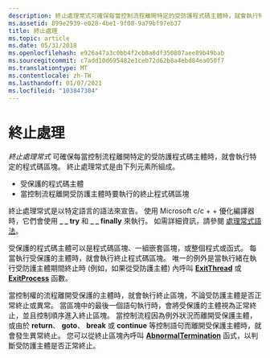```yaml
---
description: 終止處理常式可確保每當控制流程離開特定的受防護程式碼主體時，就會執行特定的程式碼區塊。 終止處理常式是由下列元素所組成。
ms.assetid: 899e2939-e028-4be1-9f08-9a79bf97eb37
title: 終止處理
ms.topic: article
ms.date: 05/31/2018
ms.openlocfilehash: e926a47a3c0bb4f2cb8a8df350807aee89b49bab
ms.sourcegitcommit: c7add10d695482e1ceb72d62b8a4ebd84ea050f7
ms.translationtype: MT
ms.contentlocale: zh-TW
ms.lasthandoff: 01/07/2021
ms.locfileid: "103847304"
---
```

# <a name="termination-handling"></a>終止處理

*終止處理常式* 可確保每當控制流程離開特定的受防護程式碼主體時，就會執行特定的程式碼區塊。 終止處理常式是由下列元素所組成。

-   受保護的程式碼主體
-   當控制流程離開受防護主體時要執行的終止程式碼區塊

終止處理常式是以特定語言的語法來宣告。 使用 Microsoft c/c + + 優化編譯器時，它們會使用 **\_ \_ try** 和 **\_ \_ finally** 來執行。 如需詳細資訊，請參閱 [處理常式語法](handler-syntax.md)。

受保護的程式碼主體可以是程式碼區塊、一組嵌套區塊，或整個程式或函式。 每當執行受保護的主體時，就會執行終止程式碼區塊。 唯一的例外是當執行緒在執行受防護主體期間終止時 (例如，如果從受防護主體) 內呼叫 [**ExitThread**](/windows/win32/api/processthreadsapi/nf-processthreadsapi-exitthread) 或 [**ExitProcess**](/windows/win32/api/processthreadsapi/nf-processthreadsapi-exitprocess) 函數。

當控制權的流程離開受保護的主體時，就會執行終止區塊，不論受防護主體是否正常終止或異常。 當區塊中的最後一個語句執行時，會將受保護的主體視為正常終止，並且控制順序進入終止區塊。 當控制流程因為例外狀況而離開受保護主體，或由於 **return**、 **goto**、 **break** 或 **continue** 等控制語句而離開受保護主體時，就會發生異常終止。 您可以從終止區塊內呼叫 [**AbnormalTermination**](abnormaltermination.md) 函式，以判斷受防護主體是否正常終止。

 

 
